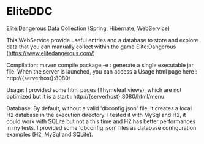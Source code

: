 # EliteDDC
Elite:Dangerous Data Collection (Spring, Hibernate, WebService)

This WebService provide useful entries and a database to store and explore data that you can manually collect within the game Elite:Dangerous (https://www.elitedangerous.com/)

Compilation:
maven compile package -e : generate a single executable jar file.
When the server is launched, you can access a Usage html page here : http://{serverhost}:8080/

Usage:
I provided some html pages (Thymeleaf views), which are not optimized but it is a start : http://{serverhost}:8080/html/menu

Database:
By default, without a valid 'dbconfig.json' file, it creates a local H2 database in the execution directory. I tested it with MySql and H2, it could work with SQLite but not a this time and H2 has better performances in my tests.
I provided some 'dbconfig.json' files as database configuration examples (H2, MySql and SQLite).

